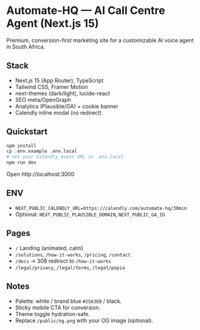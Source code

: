 # Automate-HQ — AI Call Centre Agent (Next.js 15)

Premium, conversion-first marketing site for a customizable AI voice agent in South Africa.

## Stack
- Next.js 15 (App Router), TypeScript
- Tailwind CSS, Framer Motion
- next-themes (dark/light), lucide-react
- SEO meta/OpenGraph
- Analytics (Plausible/GA) + cookie banner
- Calendly inline modal (no redirect)

## Quickstart
```bash
npm install
cp .env.example .env.local
# set your Calendly event URL in .env.local
npm run dev
```
Open http://localhost:3000

## ENV
- `NEXT_PUBLIC_CALENDLY_URL=https://calendly.com/automate-hq/30min`
- Optional: `NEXT_PUBLIC_PLAUSIBLE_DOMAIN`, `NEXT_PUBLIC_GA_ID`

## Pages
- `/` Landing (animated, calm)
- `/solutions`, `/how-it-works`, `/pricing`, `/contact`
- `/docs` → 308 redirect to `/how-it-works`
- `/legal/privacy`, `/legal/terms`, `/legal/popia`

## Notes
- Palette: white / brand blue `#2563EB` / black.
- Sticky mobile CTA for conversion.
- Theme toggle hydration-safe.
- Replace `/public/og.png` with your OG image (optional).
